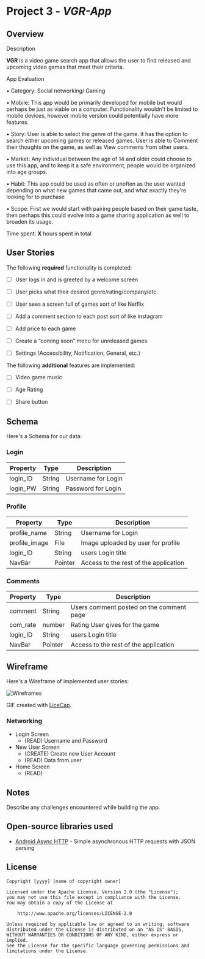 # Project 3 - *VGR-App*

## Overview

Description 

**VGR** is a video game search app that allows the user to find released and upcoming video games that meet their criteria.

App Evaluation 

•	Category: Social networking/ Gaming

•	Mobile: This app would be primarily developed for mobile but would perhaps be just as viable on a computer. Functionality wouldn't be limited to mobile devices, however mobile version could potentially have more features.

•	Story: User is able to select the genre of the game. It has the option to search either upcoming games or released games. User is able to Comment their thoughts on the game, as well as View comments from other users.

•	Market: Any individual between the age of 14 and older could choose to use this app, and to keep it a safe environment, people would be organized into age groups.

•	Habit: This app could be used as often or unoften as the user wanted depending on what new games that came out, and what exactly they're looking for to purchase

•	Scope: First we would start with pairing people based on their game taste, then perhaps this could evolve into a game sharing application as well to broaden its usage.




Time spent: **X** hours spent in total

## User Stories

The following **required** functionality is completed:

- [ ]	User logs in and is greeted by a welcome screen
- [ ]	User picks what their desired genre/rating/company/etc. 
- [ ]	User sees a screen full of games sort of like Netflix
- [ ]	Add a comment section to each post sort of like Instagram 
- [ ]	Add price to each game
- [ ]	Create a “coming soon” menu for unreleased games
- [ ]	Settings (Accessibility, Notification, General, etc.)


The following **additional** features are implemented:

-  [ ]	Video game music
-  [ ]	Age Rating
-  [ ]	Share button


## Schema

Here's a Schema for our data:

### Login

| __Property__ | __Type__  |       __Description__       |
|--------------|-----------|-----------------------------|
| login_ID     | String    | Username for Login          |
| login_PW     | String    | Password for Login          |


### Profile

| __Property__ | __Type__  |            __Description__              |
|--------------|-----------|-----------------------------------------|
| profile_name | String    | Username for Login                      |
| profile_image| File      | Image uploaded by user for profile      |
| login_ID     | String    | users Login title                       |
| NavBar       | Pointer   | Access to the rest of the application   |


### Comments

| __Property__ | __Type__  |            __Description__              |
|--------------|-----------|-----------------------------------------|
| comment      | String    | Users comment posted on the comment page|
| com_rate     | number    | Rating User gives for the game          |
| login_ID     | String    | users Login title                       |
| NavBar       | Pointer   | Access to the rest of the application   |


## Wireframe

Here's a Wireframe of implemented user stories:


<img src='https://github.com/Game-Recommendation/VGR-App/blob/master/Wireframes%20(Updated).jpg?raw=true' title='Wireframes' width='' alt='Wireframes' />

GIF created with [LiceCap](http://www.cockos.com/licecap/).


### Networking

* Login Screen
  * (READ) Username and Password
* New User Screen
  * (CREATE) Create new User Account
  * (READ) Data from user
* Home Screen
  * (READ) 



## Notes

Describe any challenges encountered while building the app.

## Open-source libraries used

- [Android Async HTTP](https://github.com/codepath/CPAsyncHttpClient) - Simple asynchronous HTTP requests with JSON parsing

## License

    Copyright [yyyy] [name of copyright owner]

    Licensed under the Apache License, Version 2.0 (the "License");
    you may not use this file except in compliance with the License.
    You may obtain a copy of the License at

        http://www.apache.org/licenses/LICENSE-2.0

    Unless required by applicable law or agreed to in writing, software
    distributed under the License is distributed on an "AS IS" BASIS,
    WITHOUT WARRANTIES OR CONDITIONS OF ANY KIND, either express or implied.
    See the License for the specific language governing permissions and
    limitations under the License.
